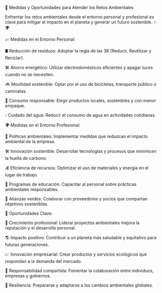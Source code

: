 🌱 Medidas y Oportunidades para Atender los Retos Ambientales

Enfrentar los retos ambientales desde el entorno personal y profesional es clave para mitigar el impacto en el planeta y generar un futuro sostenible. ✨🌍

📈 Medidas en el Entorno Personal:

🛢 Reducción de residuos: Adoptar la regla de las 3R (Reducir, Reutilizar y Reciclar).

🛠️ Ahorro energético: Utilizar electrodomésticos eficientes y apagar luces cuando no se necesiten.

🚲 Movilidad sostenible: Optar por el uso de bicicletas, transporte público o caminatas.

🌷 Consumo responsable: Elegir productos locales, sostenibles y con menor empaque.

💧 Cuidado del agua: Reducir el consumo de agua en actividades cotidianas.

🌍 Medidas en el Entorno Profesional:

🌮 Políticas ambientales: Implementar medidas que reduzcan el impacto ambiental de la empresa.

🛠 Innovación sostenible: Desarrollar tecnologías y procesos que minimicen la huella de carbono.

💰 Eficiencia de recursos: Optimizar el uso de materiales y energía en el lugar de trabajo.

📝 Programas de educación: Capacitar al personal sobre prácticas ambientales responsables.

🌿 Alianzas verdes: Colaborar con proveedores y socios que compartan objetivos sostenibles.

💛 Oportunidades Clave:

💼 Crecimiento profesional: Liderar proyectos ambientales mejora la reputación y el desarrollo personal.

🌎 Impacto positivo: Contribuir a un planeta más saludable y equitativo para futuras generaciones.

📈 Innovación empresarial: Crear productos y servicios ecológicos que respondan a la demanda del mercado.

🤝 Responsabilidad compartida: Fomentar la colaboración entre individuos, empresas y gobiernos.

💪 Resiliencia: Prepararse y adaptarse a los cambios ambientales globales.

